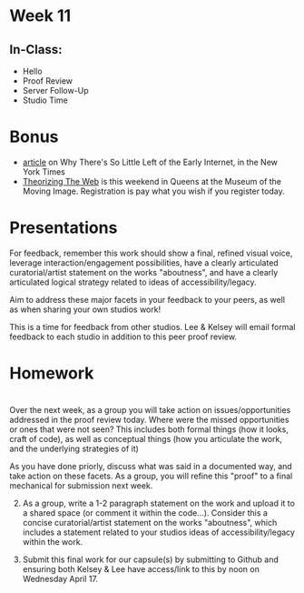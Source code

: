 # Week 11

## In-Class:
- Hello
- Proof Review
- Server Follow-Up
- Studio Time

# Bonus
- [article](http://www.bbc.com/future/story/20190401-why-theres-so-little-left-of-the-early-internet) on Why There's So Little Left of the Early Internet, in the New York Times
- [Theorizing The Web](https://theorizingtheweb.org/ny/ny2019/registration-3/?fbclid=IwAR041oKGqak-iWYbKQIFSBzVltoeCfwxg7bHVr8NRhucEr6iVgu_pWx1RyE) is this weekend in Queens at the Museum of the Moving Image. Registration is pay what you wish if you register today.

# Presentations

For feedback, remember this work should show a final, refined visual voice, leverage interaction/engagement possibilities,  have a clearly articulated curatorial/artist statement on the works "aboutness", and have a clearly articulated logical strategy related to ideas of accessibility/legacy.

Aim to address these major facets in your feedback to your peers, as well as when sharing your own studios work!

This is a time for feedback from other studios. Lee & Kelsey will email formal feedback to each studio in addition to this peer proof review.

# Homework
# 
Over the next week, as a group you will take action on issues/opportunities addressed in the proof review today. Where were the missed opportunities or ones that were not seen? This includes both formal things (how it looks, craft of code), as well as conceptual things (how you articulate the work, and the underlying strategies of it)

As you have done priorly, discuss what was said in a documented way, and take action on these facets. As a group, you will refine this "proof" to a final mechanical for submission next week. 

02. As a group, write a 1-2 paragraph statement on the work and upload it to a shared space (or comment it within the code...). Consider this a concise curatorial/artist statement on the works "aboutness", which includes a statement related to your studios ideas of accessibility/legacy within the work.

03. Submit this final work for our capsule(s) by submitting to Github and ensuring both Kelsey & Lee have access/link to this by noon on Wednesday April 17.

